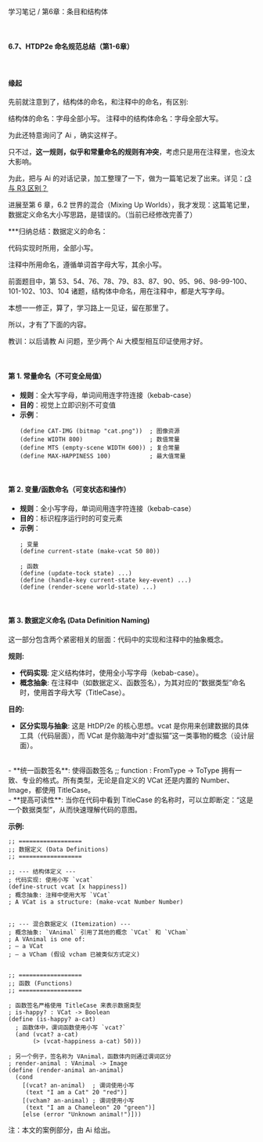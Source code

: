 学习笔记 / 第6章：条目和结构体

<br>

#### 6.7、HTDP2e 命名规范总结（第1-6章）

<br>

#### 缘起
先前就注意到了，结构体的命名，和注释中的命名，有区别:

结构体的命名：字母全部小写。
注释中的结构体命名：字母全部大写。

为此还特意询问了 Ai ，确实这样子。

只不过，**这一规则，似乎和常量命名的规则有冲突**，考虑只是用在注释里，也没太大影响。

为此，把与 Ai 的对话记录，加工整理了一下，做为一篇笔记发了出来。详见：[r3 与 R3 区别？](https://github.com/programmint/HtDP2e-insights/blob/main/Study%20Notes/%E7%AC%AC%205%20%E7%AB%A0%20-%20%E5%AD%A6%E4%B9%A0%E7%AC%94%E8%AE%B0/5.10%E3%80%81P105%20-%20r3%20%E4%B8%8E%20R3%20%E5%8C%BA%E5%88%AB%EF%BC%9F.md)

进展至第 6 章，6.2 世界的混合（Mixing Up Worlds），我才发现：这篇笔记里，数据定义命名大小写思路，是错误的。（当前已经修改完善了）

***归纳总结：数据定义的命名：

代码实现时所用，全部小写。

注释中所用命名，遵循单词首字母大写，其余小写。

前面题目中，第 53、54、76、78、79、83、87、90、95、96、98-99-100、101-102、103、104 诸题，结构体中命名，用在注释中，都是大写字母。

本想一一修正，算了，学习路上一见证，留在那里了。

所以，才有了下面的内容。

教训：以后请教 Ai 问题，至少两个 Ai 大模型相互印证使用才好。

<br>

#### 第 1. 常量命名（不可变全局值）
- **规则**：全大写字母，单词间用连字符连接（kebab-case）
- **目的**：视觉上立即识别不可变值
- **示例**：
  ```racket
  (define CAT-IMG (bitmap "cat.png"))  ; 图像资源
  (define WIDTH 800)                   ; 数值常量
  (define MTS (empty-scene WIDTH 600)) ; 复合常量
  (define MAX-HAPPINESS 100)           ; 最大值常量
  ```

<br>

#### 第 2. 变量/函数命名（可变状态和操作）
- **规则**：全小写字母，单词间用连字符连接（kebab-case）
- **目的**：标识程序运行时的可变元素
- **示例**：
  ```racket
  ; 变量
  (define current-state (make-vcat 50 80))
  
  ; 函数
  (define (update-tock state) ...)
  (define (handle-key current-state key-event) ...)
  (define (render-scene world-state) ...)
  ```

<br>

#### 第 3. 数据定义命名 (Data Definition Naming)

这一部分包含两个紧密相关的层面：代码中的实现和注释中的抽象概念。

**规则:**
- **代码实现**: 定义结构体时，使用全小写字母（kebab-case）。
- **概念抽象**: 在注释中（如数据定义、函数签名），为其对应的“数据类型”命名时，使用首字母大写（TitleCase）。

**目的:**
  - **区分实现与抽象**: 这是 HtDP/2e 的核心思想。vcat 是你用来创建数据的具体工具（代码层面），而 VCat 是你脑海中对“虚拟猫”这一类事物的概念（设计层面）。
  <br>
  - **统一函数签名**: 使得函数签名 ;; function : FromType -> ToType 拥有一致、专业的格式。所有类型，无论是自定义的 VCat 还是内置的 Number、Image，都使用 TitleCase。
  <br>
  - **提高可读性**: 当你在代码中看到 TitleCase 的名称时，可以立即断定：“这是一个数据类型”，从而快速理解代码的意图。

**示例:**
```racket
;; ==================
;; 数据定义 (Data Definitions)
;; ==================

;; --- 结构体定义 ---
; 代码实现: 使用小写 `vcat`
(define-struct vcat [x happiness])
; 概念抽象: 注释中使用大写 `VCat`
; A VCat is a structure: (make-vcat Number Number)


;; --- 混合数据定义 (Itemization) ---
; 概念抽象: `VAnimal` 引用了其他的概念 `VCat` 和 `VCham`
; A VAnimal is one of:
; – a VCat
; – a VCham (假设 vcham 已被类似方式定义)


;; ==================
;; 函数 (Functions)
;; ==================

; 函数签名严格使用 TitleCase 来表示数据类型
; is-happy? : VCat -> Boolean
(define (is-happy? a-cat)
  ; 函数体中，谓词函数使用小写 `vcat?`
  (and (vcat? a-cat)
       (> (vcat-happiness a-cat) 50)))

; 另一个例子，签名称为 VAnimal，函数体内则通过谓词区分
; render-animal : VAnimal -> Image
(define (render-animal an-animal)
  (cond
    [(vcat? an-animal)  ; 谓词使用小写
     (text "I am a Cat" 20 "red")]
    [(vcham? an-animal) ; 谓词使用小写
     (text "I am a Chameleon" 20 "green")]
    [else (error "Unknown animal!")]))
```

注：本文的案例部分，由 Ai 给出。